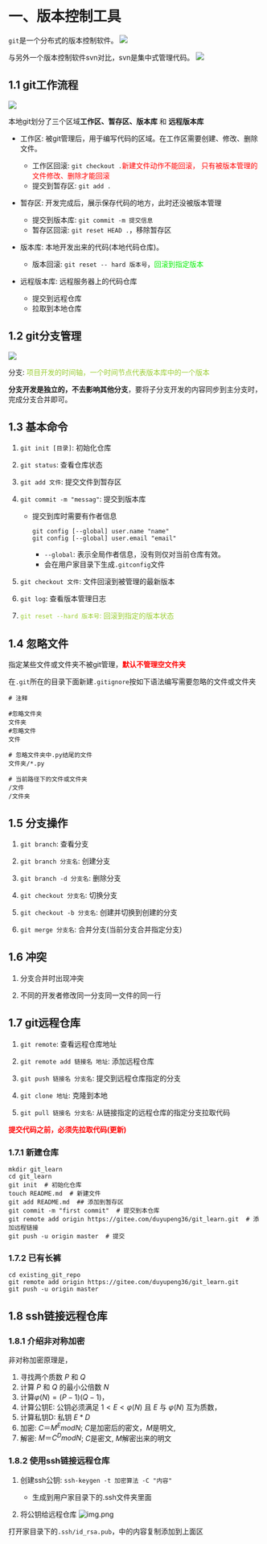 # 一、版本控制工具


`git`是一个分布式的版本控制软件。
![](./.img/git.jpg)

与另外一个版本控制软件svn对比，svn是集中式管理代码。
![](./.img/svn.jpg)

## 1.1 git工作流程
![](./.img/git工作流程.jpg)

本地git划分了三个区域**工作区、暂存区、版本库** 和 **远程版本库**

* 工作区: 被git管理后，用于编写代码的区域。在工作区需要创建、修改、删除文件。
   * 工作区回滚: `git checkout .`<font style="color: red;">新建文件动作不能回滚，
     只有被版本管理的文件修改、删除才能回滚</font>
   * 提交到暂存区: `git add .` 
   
* 暂存区: 开发完成后，展示保存代码的地方，此时还没被版本管理
   * 提交到版本库: `git commit -m 提交信息`
   * 暂存区回滚: `git reset HEAD .`，移除暂存区
   
* 版本库: 本地开发出来的代码(本地代码仓库)。
   * 版本回滚: `git reset -- hard 版本号`，<font color='gree'>回滚到指定版本</font>

* 远程版本库: 远程服务器上的代码仓库
   * 提交到远程仓库
   * 拉取到本地仓库

## 1.2 git分支管理
![](./.img/git分支管理.jpg)

分支: <font color="yellowgreen">项目开发的时间轴，一个时间节点代表版本库中的一个版本</font>

**分支开发是独立的，不去影响其他分支**，要将子分支开发的内容同步到主分支时，完成分支合并即可。


## 1.3 基本命令

1. `git init [目录]`: 初始化仓库

2. `git status`: 查看仓库状态

3. `git add 文件`: 提交文件到暂存区

4. `git commit -m "messag"`: 提交到版本库
    * 提交到库时需要有作者信息
        ```git
        git config [--global] user.name "name"
        git config [--global] user.email "email"
        ```
        * `--global`: 表示全局作者信息，没有则仅对当前仓库有效。
        * 会在用户家目录下生成`.gitconfig`文件
    
5. `git checkout 文件`: 文件回滚到被管理的最新版本

6. `git log`: 查看版本管理日志

7. <font color="yellowgreen">`git reset --hard 版本号`: 回滚到指定的版本状态</font>
## 1.4 忽略文件

指定某些文件或文件夹不被git管理，**<font color="red">默认不管理空文件夹</font>**

在`.git`所在的目录下面新建`.gitignore`按如下语法编写需要忽略的文件或文件夹
```gitignore
# 注释

#忽略文件夹
文件夹
#忽略文件
文件

# 忽略文件夹中.py结尾的文件
文件夹/*.py

# 当前路径下的文件或文件夹
/文件
/文件夹
```

## 1.5 分支操作

1. `git branch`: 查看分支

2. `git branch 分支名`: 创建分支
   
3. `git branch -d 分支名`: 删除分支

4. `git checkout 分支名`: 切换分支

5. `git checkout -b 分支名`: 创建并切换到创建的分支

6. `git merge 分支名`: 合并分支(当前分支合并指定分支)

## 1.6 冲突

1. 分支合并时出现冲突

2. 不同的开发者修改同一分支同一文件的同一行

## 1.7 git远程仓库
1. `git remote`: 查看远程仓库地址

2. `git remote add 链接名 地址`: 添加远程仓库

3. `git push 链接名 分支名`: 提交到远程仓库指定的分支

4. `git clone 地址`: 克隆到本地

5. `git pull 链接名 分支名`: 从链接指定的远程仓库的指定分支拉取代码

**<font color="red">提交代码之前，必须先拉取代码(更新)</font>**

### 1.7.1 新建仓库
```shell
mkdir git_learn
cd git_learn
git init  # 初始化仓库
touch README.md  # 新建文件
git add README.md  ## 添加到暂存区
git commit -m "first commit"  # 提交到本仓库
git remote add origin https://gitee.com/duyupeng36/git_learn.git  # 添加远程链接
git push -u origin master  # 提交
```

### 1.7.2 已有长裤
```shell
cd existing_git_repo
git remote add origin https://gitee.com/duyupeng36/git_learn.git
git push -u origin master
```

## 1.8 ssh链接远程仓库
### 1.8.1 介绍非对称加密

非对称加密原理是，
1. 寻找两个质数 $P$ 和 $Q$ 
2. 计算 $P$ 和 $Q$ 的最小公倍数 $N$
3. 计算$φ(N) = (P-1)(Q-1)$，
4. 计算公钥E: 公钥必须满足 $1 < E < φ(N)$ 且 $E$ 与 $φ(N)$ 互为质数，
5. 计算私钥D: 私钥 $E * D % φ(N) = 1$
6. 加密: $C ＝ M^E mod N$; $C$是加密后的密文，$M$是明文, 
7. 解密: $M ＝C^D mod N$; $C$是密文, $M$解密出来的明文

### 1.8.2 使用ssh链接远程仓库
1. 创建ssh公钥: `ssh-keygen -t 加密算法 -C "内容"`
    * 生成到用户家目录下的.ssh文件夹里面

2. 将公钥给远程仓库
![img.png](./.img/gitee添加ssh公钥.png)

打开家目录下的`.ssh/id_rsa.pub`，中的内容复制添加到上面区